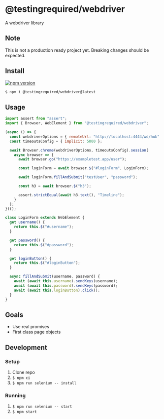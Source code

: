 # @testingrequired/webdriver

A webdriver library

## Note

This is not a production ready project yet. Breaking changes should be expected.

## Install

[![npm version](https://badge.fury.io/js/%40testingrequired%2Fwebdriver.svg)](https://badge.fury.io/js/%40testingrequired%2Fwebdriver)

```bash
$ npm i @testingrequired/webdriver@latest
```

## Usage

```javascript
import assert from "assert";
import { Browser, WebElement } from "@testingrequired/webdriver";

(async () => {
  const webdriverOptions = { remoteUrl: "http://localhost:4444/wd/hub" };
  const timeoutsConfig = { implicit: 5000 };

  await Browser.chrome(webdriverOptions, timeoutsConfig).session(
    async browser => {
      await browser.go("https://exampletest.app/user");

      const loginForm = await browser.$("#loginForm", LoginForm);

      await loginForm.fillAndSubmit("testUser", "password");

      const h3 = await browser.$("h3");

      assert.strictEqual(await h3.text(), "Timeline");
    }
  );
})();

class LoginForm extends WebElement {
  get username() {
    return this.$("#username");
  }

  get password() {
    return this.$("#password");
  }

  get loginButton() {
    return this.$("#loginButton");
  }

  async fillAndSubmit(username, password) {
    await (await this.username).sendKeys(username);
    await (await this.password).sendKeys(password);
    await (await this.loginButton).click();
  }
}
```

## Goals

- Use real promises
- First class page objects

## Development

### Setup

1. Clone repo
2. `$ npm ci`
3. `$ npm run selenium -- install`

### Running

1. `$ npm run selenium -- start`
2. `$ npm start`
